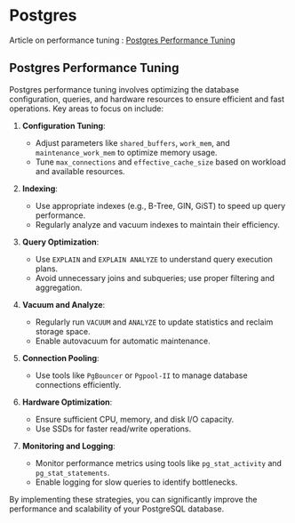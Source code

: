 # Postgres

Article on performance tuning : [Postgres Performance Tuning](https://www.timescale.com/learn/postgresql-performance-tuning-how-to-size-your-database)

## Postgres Performance Tuning

Postgres performance tuning involves optimizing the database configuration, queries, and hardware resources to ensure efficient and fast operations. Key areas to focus on include:

1. **Configuration Tuning**:
   - Adjust parameters like `shared_buffers`, `work_mem`, and `maintenance_work_mem` to optimize memory usage.
   - Tune `max_connections` and `effective_cache_size` based on workload and available resources.

2. **Indexing**:
   - Use appropriate indexes (e.g., B-Tree, GIN, GiST) to speed up query performance.
   - Regularly analyze and vacuum indexes to maintain their efficiency.

3. **Query Optimization**:
   - Use `EXPLAIN` and `EXPLAIN ANALYZE` to understand query execution plans.
   - Avoid unnecessary joins and subqueries; use proper filtering and aggregation.

4. **Vacuum and Analyze**:
   - Regularly run `VACUUM` and `ANALYZE` to update statistics and reclaim storage space.
   - Enable autovacuum for automatic maintenance.

5. **Connection Pooling**:
   - Use tools like `PgBouncer` or `Pgpool-II` to manage database connections efficiently.

6. **Hardware Optimization**:
   - Ensure sufficient CPU, memory, and disk I/O capacity.
   - Use SSDs for faster read/write operations.

7. **Monitoring and Logging**:
   - Monitor performance metrics using tools like `pg_stat_activity` and `pg_stat_statements`.
   - Enable logging for slow queries to identify bottlenecks.

By implementing these strategies, you can significantly improve the performance and scalability of your PostgreSQL database.
